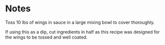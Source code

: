 # Notes

Toss 10 lbs of wings in sauce in a large mixing bowl to cover thoroughly.

If using this as a dip, cut ingredients in half as this recipe was designed for the wings to be tossed and well coated.